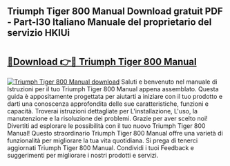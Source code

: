 ## Triumph Tiger 800 Manual Download gratuit PDF - Part-I30 Italiano Manuale del proprietario del servizio HKIUi

# <h2><a href="http://dfafz8.blite.top/?on=Triumph+Tiger+800+Manual">🔗Download 👉🔴 Triumph Tiger 800 Manual</a></h2>

[![Triumph Tiger 800 Manual download](https://i.imgur.com/lujVjoI.png)](http://dfafz8.blite.top/?on=Triumph+Tiger+800+Manual)
Saluti e benvenuto nel manuale di Istruzioni per il tuo Triumph Tiger 800 Manual appena assemblato. Questa guida è appositamente progettata per aiutarti a iniziare con il tuo prodotto e darti una conoscenza approfondita delle sue caratteristiche, funzioni e capacità. Troverai istruzioni dettagliate per L'installazione, L'uso, la manutenzione e la risoluzione dei problemi. Grazie per aver scelto noi! Divertiti ad esplorare le possibilità con il tuo nuovo Triumph Tiger 800 Manual! Questo straordinario Triumph Tiger 800 Manual offre una varietà di funzionalità per migliorare la tua vita quotidiana. Si prega di tenerci aggiornati Triumph Tiger 800 Manual. Condividi i tuoi Feedback e suggerimenti per migliorare i nostri prodotti e servizi.
